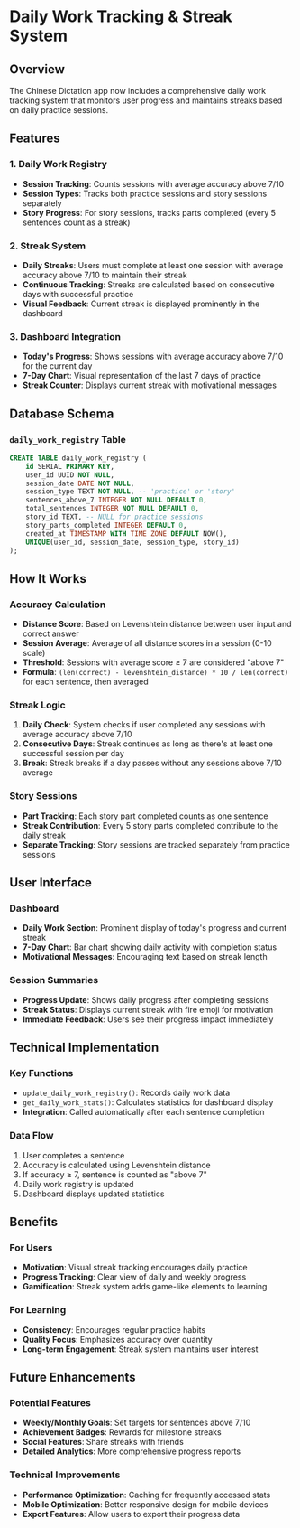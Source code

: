 # Daily Work Tracking & Streak System

## Overview

The Chinese Dictation app now includes a comprehensive daily work tracking system that monitors user progress and maintains streaks based on daily practice sessions.

## Features

### 1. Daily Work Registry
- **Session Tracking**: Counts sessions with average accuracy above 7/10
- **Session Types**: Tracks both practice sessions and story sessions separately
- **Story Progress**: For story sessions, tracks parts completed (every 5 sentences count as a streak)

### 2. Streak System
- **Daily Streaks**: Users must complete at least one session with average accuracy above 7/10 to maintain their streak
- **Continuous Tracking**: Streaks are calculated based on consecutive days with successful practice
- **Visual Feedback**: Current streak is displayed prominently in the dashboard

### 3. Dashboard Integration
- **Today's Progress**: Shows sessions with average accuracy above 7/10 for the current day
- **7-Day Chart**: Visual representation of the last 7 days of practice
- **Streak Counter**: Displays current streak with motivational messages

## Database Schema

### `daily_work_registry` Table
```sql
CREATE TABLE daily_work_registry (
    id SERIAL PRIMARY KEY,
    user_id UUID NOT NULL,
    session_date DATE NOT NULL,
    session_type TEXT NOT NULL, -- 'practice' or 'story'
    sentences_above_7 INTEGER NOT NULL DEFAULT 0,
    total_sentences INTEGER NOT NULL DEFAULT 0,
    story_id TEXT, -- NULL for practice sessions
    story_parts_completed INTEGER DEFAULT 0,
    created_at TIMESTAMP WITH TIME ZONE DEFAULT NOW(),
    UNIQUE(user_id, session_date, session_type, story_id)
);
```

## How It Works

### Accuracy Calculation
- **Distance Score**: Based on Levenshtein distance between user input and correct answer
- **Session Average**: Average of all distance scores in a session (0-10 scale)
- **Threshold**: Sessions with average score ≥ 7 are considered "above 7"
- **Formula**: `(len(correct) - levenshtein_distance) * 10 / len(correct)` for each sentence, then averaged

### Streak Logic
1. **Daily Check**: System checks if user completed any sessions with average accuracy above 7/10
2. **Consecutive Days**: Streak continues as long as there's at least one successful session per day
3. **Break**: Streak breaks if a day passes without any sessions above 7/10 average

### Story Sessions
- **Part Tracking**: Each story part completed counts as one sentence
- **Streak Contribution**: Every 5 story parts completed contribute to the daily streak
- **Separate Tracking**: Story sessions are tracked separately from practice sessions

## User Interface

### Dashboard
- **Daily Work Section**: Prominent display of today's progress and current streak
- **7-Day Chart**: Bar chart showing daily activity with completion status
- **Motivational Messages**: Encouraging text based on streak length

### Session Summaries
- **Progress Update**: Shows daily progress after completing sessions
- **Streak Status**: Displays current streak with fire emoji for motivation
- **Immediate Feedback**: Users see their progress impact immediately

## Technical Implementation

### Key Functions
- `update_daily_work_registry()`: Records daily work data
- `get_daily_work_stats()`: Calculates statistics for dashboard display
- **Integration**: Called automatically after each sentence completion

### Data Flow
1. User completes a sentence
2. Accuracy is calculated using Levenshtein distance
3. If accuracy ≥ 7, sentence is counted as "above 7"
4. Daily work registry is updated
5. Dashboard displays updated statistics

## Benefits

### For Users
- **Motivation**: Visual streak tracking encourages daily practice
- **Progress Tracking**: Clear view of daily and weekly progress
- **Gamification**: Streak system adds game-like elements to learning

### For Learning
- **Consistency**: Encourages regular practice habits
- **Quality Focus**: Emphasizes accuracy over quantity
- **Long-term Engagement**: Streak system maintains user interest

## Future Enhancements

### Potential Features
- **Weekly/Monthly Goals**: Set targets for sentences above 7/10
- **Achievement Badges**: Rewards for milestone streaks
- **Social Features**: Share streaks with friends
- **Detailed Analytics**: More comprehensive progress reports

### Technical Improvements
- **Performance Optimization**: Caching for frequently accessed stats
- **Mobile Optimization**: Better responsive design for mobile devices
- **Export Features**: Allow users to export their progress data 